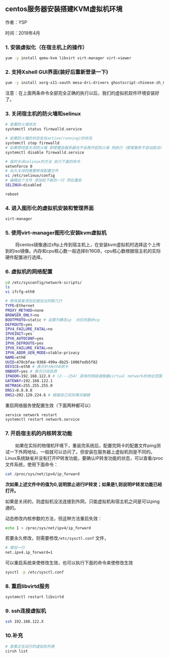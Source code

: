 ## centos服务器安装搭建KVM虚拟机环境

作者：YSP

时间：2019年4月

### 1. 安装虚拟化（在宿主机上的操作）

```bash
yum -y install qemu-kvm libvirt virt-manager virt-viewer
```

### 2. 支持Xshell GUI界面(装好后重新登录一下)

```bash
yum -y install xorg-x11-xauth mesa-dri-drivers ghostscript-chinese-zh_CN
```

注意：在上面两条命令全部完全正确的执行以后，我们的虚拟机软件环境安装好了。

### 3. 关闭宿主机的防火墙和selinux
```bash
# 查看防火墙状态
systemctl status firewalld.service

# 如果防火墙的状态处在active(running)的状态
systemctl stop firewalld
# 如果想彻底关闭防火墙 即使重启服务器也不会再开启防火墙 则执行（使某服务不自动启动）
systemctl disable firewalld.service

# 临时关闭selinux的方法 执行下面的命令
setenforce 0
# 永久关闭则需要修改配置文件
vi /etc/selinux/config
# 编辑这个文件 添加如下新的一行 然后重启
SELINUX=disabled

reboot
```



### 4. 进入图形化的虚拟机安装和管理界面

```bash
virt-manager
```



### 5. 使用virt-manager图形化安装kvm虚拟机

&nbsp; &nbsp; &nbsp; &nbsp; 将centos镜像通过xftp上传到宿主机上，在安装kvm虚拟机时选择这个上传到的iso镜像。内存和cpu核心数一般选择8/16GB，cpu核心数根据宿主机的实际硬件配置进行选择。

### 6. 虚拟机的网络配置

```bash
cd /etc/sysconfig/network-scripts/
ls 
vi ifcfg-eth0
```

```bash
# 修改或者添加后面加注的那几行
TYPE=Ethernet
PROXY_METHOD=none
BROWSER_ONLY=no
BOOTPROTO=static # 设置为静态ip  对应则是dhcp
DEFROUTE=yes
IPV4_FAILURE_FATAL=no
IPV6INIT=yes
IPV6_AUTOCONF=yes
IPV6_DEFROUTE=yes
IPV6_FAILURE_FATAL=no
IPV6_ADDR_GEN_MODE=stable-privacy
NAME=eth0
UUID=478cbfaa-9368-499a-8b25-1006fedb5f82
DEVICE=eth0 # 表示针对eth0网卡
ONBOOT=yes # 表示已经启用
IPADDR=192.168.122.X # (2---254) 具体的网段请根据virtual network的地址范围
GATEWAY=192.168.122.1
NETMASK=255.255.255.0
DNS1=8.8.8.8
DNS2=202.120.224.6 # 根据自己实际情况编辑

```

重启网络服务使配置生效（下面两种都可以）

```bash
service network restart
systemctl restart network.service
```

### 7. 开启宿主机的内核转发功能

&nbsp; &nbsp; &nbsp; &nbsp; 如果在实际的物理机环境下，重装完系统后，配置完网卡的配置文件ping测试一下外网地址，一般就可以访问了。但安装在服务器上虚拟机则是不同的。Linux系统缺省并没有打开IP转发功能，要确认IP转发功能的状态，可以查看/proc文件系统，使用下面命令：

```bash
cat /proc/sys/net/ipv4/ip_forward
```

**次如果上述文件中的值为0,说明禁止进行IP转发；如果是1,则说明IP转发功能已经打开。**

如果是关闭的，则虚拟机没法连接到外网，只能虚拟机和宿主机之间是可以ping通的。

动态修改内核参数的方法，但这种方法重启失效：

```bash
echo 1 > /proc/sys/net/ipv4/ip_forward
```

若要永久修改，则需要修改`/etc/sysctl.conf` 文件，

```bash
# 增加一行
net.ipv4.ip_forward=1
```

可以重启系统来使修改生效，也可以执行下面的命令来使修改生效

```bash
sysctl -p /etc/sysctl.conf
```



### 8. 重启libvirtd服务

```bash
systemctl restart libvirtd
```

### 9. ssh连接虚拟机

```bash
ssh 192.168.122.X
```

### 10.补充

```bash
# 查看正在运行的虚拟机列表
cirsh list 
```

